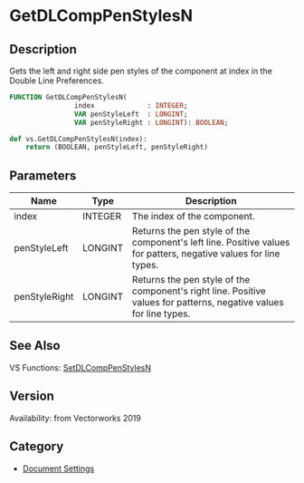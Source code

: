 # GetDLCompPenStylesN

## Description
Gets the left and right side pen styles of the component at index in the Double Line Preferences.

```pascal
FUNCTION GetDLCompPenStylesN(
				index             : INTEGER;
				VAR penStyleLeft  : LONGINT;
				VAR penStyleRight : LONGINT): BOOLEAN;
```

```python
def vs.GetDLCompPenStylesN(index):
    return (BOOLEAN, penStyleLeft, penStyleRight)
```

## Parameters
|Name|Type|Description|
|---|---|---|
|index|INTEGER|The index of the component.|
|penStyleLeft|LONGINT|Returns the pen style of the component's left line.  Positive values for patters, negative values for line types.|
|penStyleRight|LONGINT|Returns the pen style of the component's right line.  Positive values for patterns, negative values for line types.|

## See Also
VS Functions:
[SetDLCompPenStylesN](SetDLCompPenStylesN.md)

## Version
Availability: from Vectorworks 2019

## Category
* [Document Settings](../Categories/Document%20Settings.md)
